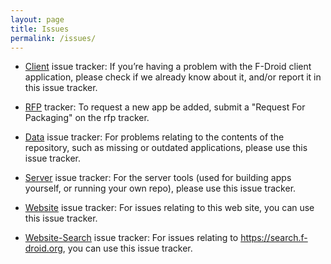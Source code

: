 ```yaml
---
layout: page
title: Issues
permalink: /issues/
---
```

* [Client](https://gitlab.com/fdroid/fdroidclient/issues) issue tracker: If you’re having a problem with the F-Droid client application,
please check if we already know about it, and/or report it in this issue tracker.

* [RFP](https://gitlab.com/fdroid/rfp/issues/) tracker: To request a new app be added, submit a "Request For Packaging" on the
rfp tracker.

* [Data](https://gitlab.com/fdroid/fdroiddata/issues) issue tracker: For problems relating to the contents of the repository,
such as missing or outdated applications, please use this issue tracker.

* [Server](https://gitlab.com/fdroid/fdroidserver/issues) issue tracker: For the server tools (used for building apps yourself,
or running your own repo), please use this issue tracker.

* [Website](https://gitlab.com/fdroid/fdroid-website/issues) issue tracker: For issues relating to this web site, you can use
this issue tracker.

* [Website-Search](https://gitlab.com/fdroid/fdroid-website-search/issues) issue tracker: For issues relating to
https://search.f-droid.org, you can use this issue tracker.
